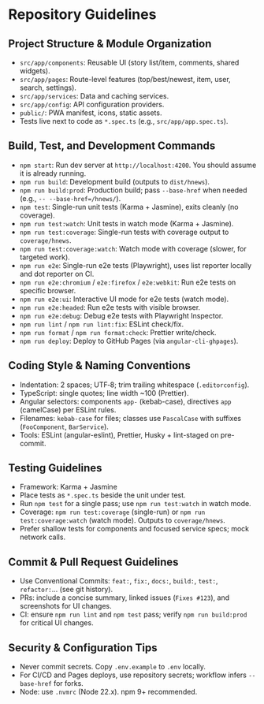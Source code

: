 # Repository Guidelines

## Project Structure & Module Organization

- `src/app/components`: Reusable UI (story list/item, comments, shared widgets).
- `src/app/pages`: Route-level features (top/best/newest, item, user, search, settings).
- `src/app/services`: Data and caching services.
- `src/app/config`: API configuration providers.
- `public/`: PWA manifest, icons, static assets.
- Tests live next to code as `*.spec.ts` (e.g., `src/app/app.spec.ts`).

## Build, Test, and Development Commands

- `npm start`: Run dev server at `http://localhost:4200`. You should assume it is already running.
- `npm run build`: Development build (outputs to `dist/hnews`).
- `npm run build:prod`: Production build; pass `--base-href` when needed (e.g., `-- --base-href=/hnews/`).
- `npm test`: Single-run unit tests (Karma + Jasmine), exits cleanly (no coverage).
- `npm run test:watch`: Unit tests in watch mode (Karma + Jasmine).
- `npm run test:coverage`: Single-run tests with coverage output to `coverage/hnews`.
- `npm run test:coverage:watch`: Watch mode with coverage (slower, for targeted work).
- `npm run e2e`: Single-run e2e tests (Playwright), uses list reporter locally and dot reporter on CI.
- `npm run e2e:chromium` / `e2e:firefox` / `e2e:webkit`: Run e2e tests on specific browser.
- `npm run e2e:ui`: Interactive UI mode for e2e tests (watch mode).
- `npm run e2e:headed`: Run e2e tests with visible browser.
- `npm run e2e:debug`: Debug e2e tests with Playwright Inspector.
- `npm run lint` / `npm run lint:fix`: ESLint check/fix.
- `npm run format` / `npm run format:check`: Prettier write/check.
- `npm run deploy`: Deploy to GitHub Pages (via `angular-cli-ghpages`).

## Coding Style & Naming Conventions

- Indentation: 2 spaces; UTF‑8; trim trailing whitespace (`.editorconfig`).
- TypeScript: single quotes; line width ~100 (Prettier).
- Angular selectors: components `app-` (kebab-case), directives `app` (camelCase) per ESLint rules.
- Filenames: `kebab-case` for files; classes use `PascalCase` with suffixes (`FooComponent`, `BarService`).
- Tools: ESLint (angular-eslint), Prettier, Husky + lint-staged on pre-commit.

## Testing Guidelines

- Framework: Karma + Jasmine
- Place tests as `*.spec.ts` beside the unit under test.
- Run `npm test` for a single pass; use `npm run test:watch` in watch mode.
- Coverage: `npm run test:coverage` (single-run) or `npm run test:coverage:watch` (watch mode). Outputs to `coverage/hnews`.
- Prefer shallow tests for components and focused service specs; mock network calls.

## Commit & Pull Request Guidelines

- Use Conventional Commits: `feat:`, `fix:`, `docs:`, `build:`, `test:`, `refactor:`… (see git history).
- PRs: include a concise summary, linked issues (`Fixes #123`), and screenshots for UI changes.
- CI: ensure `npm run lint` and `npm test` pass; verify `npm run build:prod` for critical UI changes.

## Security & Configuration Tips

- Never commit secrets. Copy `.env.example` to `.env` locally.
- For CI/CD and Pages deploys, use repository secrets; workflow infers `--base-href` for forks.
- Node: use `.nvmrc` (Node 22.x). npm 9+ recommended.
